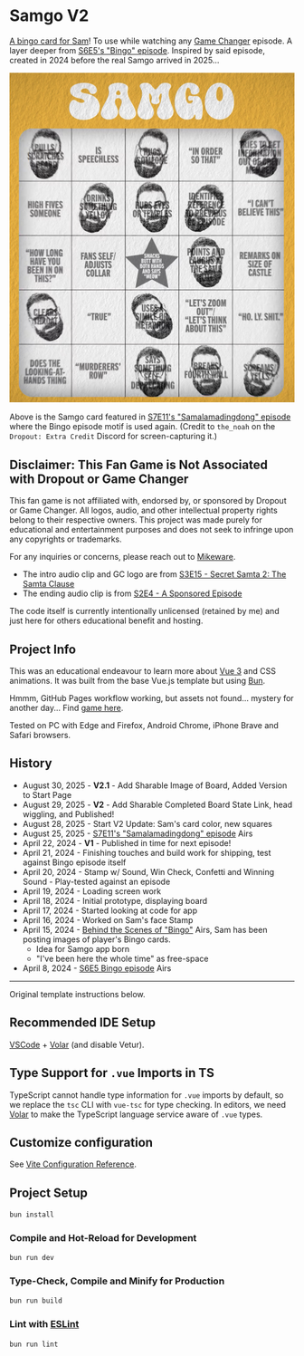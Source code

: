 # Samgo V2

[A bingo card for Sam](https://samgo.mikeware.com)! To use while watching any [Game Changer](https://www.dropout.tv/game-changer) episode. A layer deeper from [S6E5's "Bingo" episode](https://www.dropout.tv/game-changer/season:6/videos/bingo). Inspired by said episode, created in 2024 before the real Samgo arrived in 2025...

![Samgo card from Samalamadingdong](SamalamadingdongSamgoCard.png)

Above is the Samgo card featured in [S7E11's "Samalamadingdong" episode](https://www.dropout.tv/game-changer/season:7/videos/samalamadingdong) where the Bingo episode motif is used again. (Credit to `the_noah` on the `Dropout: Extra Credit` Discord for screen-capturing it.)

## Disclaimer: This Fan Game is Not Associated with Dropout or Game Changer

This fan game is not affiliated with, endorsed by, or sponsored by Dropout or Game Changer. All logos, audio, and other intellectual property rights belong to their respective owners. This project was made purely for educational and entertainment purposes and does not seek to infringe upon any copyrights or trademarks.

For any inquiries or concerns, please reach out to [Mikeware](https://x.com/MikewareXGR).

- The intro audio clip and GC logo are from [S3E15 - Secret Samta 2: The Samta Clause](https://www.dropout.tv/game-changer/season:3/videos/secret-samta-2-the-samta-clause)
- The ending audio clip is from [S2E4 - A Sponsored Episode](https://www.dropout.tv/game-changer/season:2/videos/a-sponsored-episode)

The code itself is currently intentionally unlicensed (retained by me) and just here for others educational benefit and hosting.

## Project Info

This was an educational endeavour to learn more about [Vue 3](https://vuejs.org/) and CSS animations. It was built from the base Vue.js template but using [Bun](https://bun.sh/).

Hmmm, GitHub Pages workflow working, but assets not found... mystery for another day... Find [game here](https://samgo.mikeware.com).

Tested on PC with Edge and Firefox, Android Chrome, iPhone Brave and Safari browsers.

## History

- August 30, 2025 - **V2.1** - Add Sharable Image of Board, Added Version to Start Page
- August 29, 2025 - **V2** - Add Sharable Completed Board State Link, head wiggling, and Published!
- August 28, 2025 - Start V2 Update: Sam's card color, new squares
- August 25, 2025 - [S7E11's "Samalamadingdong" episode](https://www.dropout.tv/game-changer/season:7/videos/samalamadingdong) Airs
- April 22, 2024 - **V1** - Published in time for next episode!
- April 21, 2024 - Finishing touches and build work for shipping, test against Bingo episode itself
- April 20, 2024 - Stamp w/ Sound, Win Check, Confetti and Winning Sound - Play-tested against an episode
- April 19, 2024 - Loading screen work
- April 18, 2024 - Initial prototype, displaying board
- April 17, 2024 - Started looking at code for app
- April 16, 2024 - Worked on Sam's face Stamp
- April 15, 2024 - [Behind the Scenes of "Bingo"](https://www.dropout.tv/game-changer/season:6/videos/behind-the-scenes-of-bingo) Airs, Sam has been posting images of player's Bingo cards.
  - Idea for Samgo app born
  - "I've been here the whole time" as free-space
- April 8, 2024 - [S6E5 Bingo episode](https://www.dropout.tv/game-changer/season:6/videos/bingo) Airs

---

Original template instructions below.

## Recommended IDE Setup

[VSCode](https://code.visualstudio.com/) + [Volar](https://marketplace.visualstudio.com/items?itemName=Vue.volar) (and disable Vetur).

## Type Support for `.vue` Imports in TS

TypeScript cannot handle type information for `.vue` imports by default, so we replace the `tsc` CLI with `vue-tsc` for type checking. In editors, we need [Volar](https://marketplace.visualstudio.com/items?itemName=Vue.volar) to make the TypeScript language service aware of `.vue` types.

## Customize configuration

See [Vite Configuration Reference](https://vitejs.dev/config/).

## Project Setup

```sh
bun install
```

### Compile and Hot-Reload for Development

```sh
bun run dev
```

### Type-Check, Compile and Minify for Production

```sh
bun run build
```

### Lint with [ESLint](https://eslint.org/)

```sh
bun run lint
```
